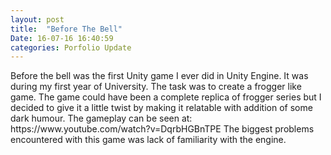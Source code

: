 ```yaml
---
layout: post
title:  "Before The Bell"
Date: 16-07-16 16:40:59 
categories: Porfolio Update
---
```

<p>Before the bell was the first Unity game I ever did in Unity Engine. It was during my first year of University.
The task was to create a frogger like game. The game could have been a complete replica of frogger series but I decided to give it
a little twist by making it relatable with addition of some dark humour.
The gameplay can be seen at:
https://www.youtube.com/watch?v=DqrbHGBnTPE
The biggest problems encountered with this game was lack of familiarity with the engine.
</p>
